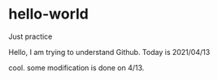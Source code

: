 # hello-world
Just practice

Hello, I am trying to understand Github.
Today is 2021/04/13

cool. some modification is done on 4/13.
